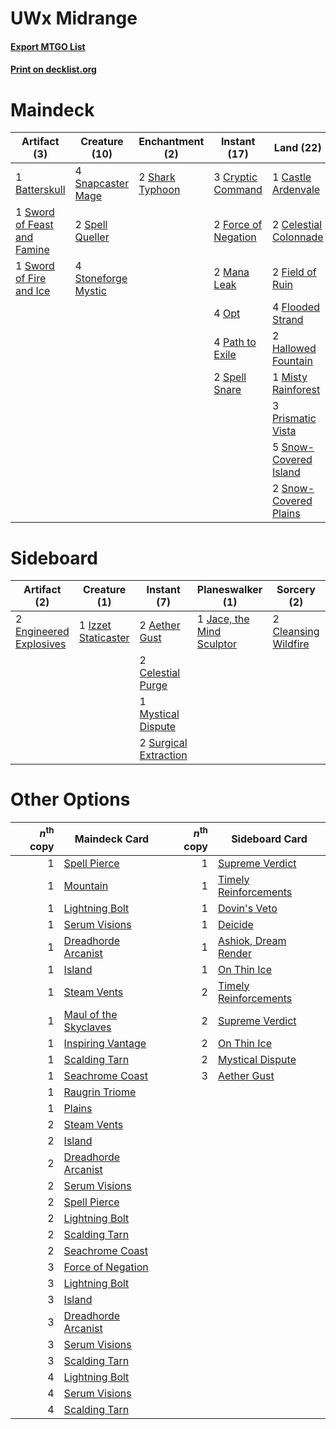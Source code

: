 # UWx Midrange

#### [Export MTGO List](../collection/UWx%20Midrange/UWx%20Midrange.txt)
#### [Print on decklist.org](http://decklist.org/?deckmain=1%09Batterskull%0A1%09Castle%20Ardenvale%0A2%09Celestial%20Colonnade%0A3%09Cryptic%20Command%0A2%09Field%20of%20Ruin%0A4%09Flooded%20Strand%0A2%09Force%20of%20Negation%0A1%09Glacial%20Floodplain%0A2%09Hallowed%20Fountain%0A2%09Jace,%20the%20Mind%20Sculptor%0A2%09Mana%20Leak%0A1%09Misty%20Rainforest%0A4%09Opt%0A4%09Path%20to%20Exile%0A3%09Prismatic%20Vista%0A2%09Shark%20Typhoon%0A4%09Snapcaster%20Mage%0A5%09Snow-Covered%20Island%0A2%09Snow-Covered%20Plains%0A2%09Spell%20Queller%0A2%09Spell%20Snare%0A4%09Stoneforge%20Mystic%0A1%09Sword%20of%20Feast%20and%20Famine%0A1%09Sword%20of%20Fire%20and%20Ice%0A3%09Teferi,%20Time%20Raveler&deckside=2%09Aether%20Gust%0A2%09Celestial%20Purge%0A2%09Cleansing%20Wildfire%0A2%09Engineered%20Explosives%0A1%09Izzet%20Staticaster%0A1%09Jace,%20the%20Mind%20Sculptor%0A1%09Mystical%20Dispute%0A2%09Surgical%20Extraction%0A2%09Wear%20/%20Tear)
# Maindeck

|                                             Artifact (3)                                             |                                        Creature (10)                                         |                                     Enchantment (2)                                      |                                         Instant (17)                                         |                                           Land (22)                                            |                                          Planeswalker (5)                                          |    Unknown (1)     |
|------------------------------------------------------------------------------------------------------|----------------------------------------------------------------------------------------------|------------------------------------------------------------------------------------------|----------------------------------------------------------------------------------------------|------------------------------------------------------------------------------------------------|----------------------------------------------------------------------------------------------------|--------------------|
|1 [Batterskull](http://gatherer.wizards.com/Pages/Card/Details.aspx?multiverseid=233055)              |4 [Snapcaster Mage](http://gatherer.wizards.com/Pages/Card/Details.aspx?multiverseid=227676)  |2 [Shark Typhoon](http://gatherer.wizards.com/Pages/Card/Details.aspx?multiverseid=479587)|3 [Cryptic Command](http://gatherer.wizards.com/Pages/Card/Details.aspx?multiverseid=438614)  |1 [Castle Ardenvale](http://gatherer.wizards.com/Pages/Card/Details.aspx?multiverseid=473200)   |2 [Jace, the Mind Sculptor](http://gatherer.wizards.com/Pages/Card/Details.aspx?multiverseid=442051)|1 Glacial Floodplain|
|1 [Sword of Feast and Famine](http://gatherer.wizards.com/Pages/Card/Details.aspx?multiverseid=214070)|2 [Spell Queller](http://gatherer.wizards.com/Pages/Card/Details.aspx?multiverseid=414494)    |                                                                                          |2 [Force of Negation](http://gatherer.wizards.com/Pages/Card/Details.aspx?multiverseid=464001)|2 [Celestial Colonnade](http://gatherer.wizards.com/Pages/Card/Details.aspx?multiverseid=457137)|3 [Teferi, Time Raveler](http://gatherer.wizards.com/Pages/Card/Details.aspx?multiverseid=461148)   |                    |
|1 [Sword of Fire and Ice](http://gatherer.wizards.com/Pages/Card/Details.aspx?multiverseid=46429)     |4 [Stoneforge Mystic](http://gatherer.wizards.com/Pages/Card/Details.aspx?multiverseid=198383)|                                                                                          |2 [Mana Leak](http://gatherer.wizards.com/Pages/Card/Details.aspx?multiverseid=45242)         |2 [Field of Ruin](http://gatherer.wizards.com/Pages/Card/Details.aspx?multiverseid=435415)      |                                                                                                    |                    |
|                                                                                                      |                                                                                              |                                                                                          |4 [Opt](http://gatherer.wizards.com/Pages/Card/Details.aspx?multiverseid=442948)              |4 [Flooded Strand](http://gatherer.wizards.com/Pages/Card/Details.aspx?multiverseid=405098)     |                                                                                                    |                    |
|                                                                                                      |                                                                                              |                                                                                          |4 [Path to Exile](http://gatherer.wizards.com/Pages/Card/Details.aspx?multiverseid=220511)    |2 [Hallowed Fountain](http://gatherer.wizards.com/Pages/Card/Details.aspx?multiverseid=97071)   |                                                                                                    |                    |
|                                                                                                      |                                                                                              |                                                                                          |2 [Spell Snare](http://gatherer.wizards.com/Pages/Card/Details.aspx?multiverseid=446100)      |1 [Misty Rainforest](http://gatherer.wizards.com/Pages/Card/Details.aspx?multiverseid=405102)   |                                                                                                    |                    |
|                                                                                                      |                                                                                              |                                                                                          |                                                                                              |3 [Prismatic Vista](http://gatherer.wizards.com/Pages/Card/Details.aspx?multiverseid=464193)    |                                                                                                    |                    |
|                                                                                                      |                                                                                              |                                                                                          |                                                                                              |5 [Snow-Covered Island](http://gatherer.wizards.com/Pages/Card/Details.aspx?multiverseid=121130)|                                                                                                    |                    |
|                                                                                                      |                                                                                              |                                                                                          |                                                                                              |2 [Snow-Covered Plains](http://gatherer.wizards.com/Pages/Card/Details.aspx?multiverseid=121267)|                                                                                                    |                    |


# Sideboard

|                                          Artifact (2)                                           |                                         Creature (1)                                         |                                          Instant (7)                                           |                                          Planeswalker (1)                                          |                                          Sorcery (2)                                          | Unknown (2) |
|-------------------------------------------------------------------------------------------------|----------------------------------------------------------------------------------------------|------------------------------------------------------------------------------------------------|----------------------------------------------------------------------------------------------------|-----------------------------------------------------------------------------------------------|-------------|
|2 [Engineered Explosives](http://gatherer.wizards.com/Pages/Card/Details.aspx?multiverseid=50139)|1 [Izzet Staticaster](http://gatherer.wizards.com/Pages/Card/Details.aspx?multiverseid=253638)|2 [Aether Gust](http://gatherer.wizards.com/Pages/Card/Details.aspx?multiverseid=466796)        |1 [Jace, the Mind Sculptor](http://gatherer.wizards.com/Pages/Card/Details.aspx?multiverseid=442051)|2 [Cleansing Wildfire](http://gatherer.wizards.com/Pages/Card/Details.aspx?multiverseid=491777)|2 Wear / Tear|
|                                                                                                 |                                                                                              |2 [Celestial Purge](http://gatherer.wizards.com/Pages/Card/Details.aspx?multiverseid=183055)    |                                                                                                    |                                                                                               |             |
|                                                                                                 |                                                                                              |1 [Mystical Dispute](http://gatherer.wizards.com/Pages/Card/Details.aspx?multiverseid=473020)   |                                                                                                    |                                                                                               |             |
|                                                                                                 |                                                                                              |2 [Surgical Extraction](http://gatherer.wizards.com/Pages/Card/Details.aspx?multiverseid=397706)|                                                                                                    |                                                                                               |             |


# Other Options

|*n*<sup>th</sup> copy|                                         Maindeck Card                                          |*n*<sup>th</sup> copy|                                         Sideboard Card                                         |
|--------------------:|------------------------------------------------------------------------------------------------|--------------------:|------------------------------------------------------------------------------------------------|
|                    1|[Spell Pierce](http://gatherer.wizards.com/Pages/Card/Details.aspx?multiverseid=425876)         |                    1|[Supreme Verdict](http://gatherer.wizards.com/Pages/Card/Details.aspx?multiverseid=438776)      |
|                    1|[Mountain](http://gatherer.wizards.com/Pages/Card/Details.aspx?multiverseid=439859)             |                    1|[Timely Reinforcements](http://gatherer.wizards.com/Pages/Card/Details.aspx?multiverseid=220074)|
|                    1|[Lightning Bolt](http://gatherer.wizards.com/Pages/Card/Details.aspx?multiverseid=806)          |                    1|[Dovin's Veto](http://gatherer.wizards.com/Pages/Card/Details.aspx?multiverseid=461120)         |
|                    1|[Serum Visions](http://gatherer.wizards.com/Pages/Card/Details.aspx?multiverseid=50145)         |                    1|[Deicide](http://gatherer.wizards.com/Pages/Card/Details.aspx?multiverseid=380395)              |
|                    1|[Dreadhorde Arcanist](http://gatherer.wizards.com/Pages/Card/Details.aspx?multiverseid=461052)  |                    1|[Ashiok, Dream Render](http://gatherer.wizards.com/Pages/Card/Details.aspx?multiverseid=461155) |
|                    1|[Island](http://gatherer.wizards.com/Pages/Card/Details.aspx?multiverseid=439857)               |                    1|[On Thin Ice](http://gatherer.wizards.com/Pages/Card/Details.aspx?multiverseid=463969)          |
|                    1|[Steam Vents](http://gatherer.wizards.com/Pages/Card/Details.aspx?multiverseid=405109)          |                    2|[Timely Reinforcements](http://gatherer.wizards.com/Pages/Card/Details.aspx?multiverseid=220074)|
|                    1|[Maul of the Skyclaves](http://gatherer.wizards.com/Pages/Card/Details.aspx?multiverseid=491651)|                    2|[Supreme Verdict](http://gatherer.wizards.com/Pages/Card/Details.aspx?multiverseid=438776)      |
|                    1|[Inspiring Vantage](http://gatherer.wizards.com/Pages/Card/Details.aspx?multiverseid=417819)    |                    2|[On Thin Ice](http://gatherer.wizards.com/Pages/Card/Details.aspx?multiverseid=463969)          |
|                    1|[Scalding Tarn](http://gatherer.wizards.com/Pages/Card/Details.aspx?multiverseid=405107)        |                    2|[Mystical Dispute](http://gatherer.wizards.com/Pages/Card/Details.aspx?multiverseid=473020)     |
|                    1|[Seachrome Coast](http://gatherer.wizards.com/Pages/Card/Details.aspx?multiverseid=209399)      |                    3|[Aether Gust](http://gatherer.wizards.com/Pages/Card/Details.aspx?multiverseid=466796)          |
|                    1|[Raugrin Triome](http://gatherer.wizards.com/Pages/Card/Details.aspx?multiverseid=479771)       |                     |                                                                                                |
|                    1|[Plains](http://gatherer.wizards.com/Pages/Card/Details.aspx?multiverseid=439856)               |                     |                                                                                                |
|                    2|[Steam Vents](http://gatherer.wizards.com/Pages/Card/Details.aspx?multiverseid=405109)          |                     |                                                                                                |
|                    2|[Island](http://gatherer.wizards.com/Pages/Card/Details.aspx?multiverseid=439857)               |                     |                                                                                                |
|                    2|[Dreadhorde Arcanist](http://gatherer.wizards.com/Pages/Card/Details.aspx?multiverseid=461052)  |                     |                                                                                                |
|                    2|[Serum Visions](http://gatherer.wizards.com/Pages/Card/Details.aspx?multiverseid=50145)         |                     |                                                                                                |
|                    2|[Spell Pierce](http://gatherer.wizards.com/Pages/Card/Details.aspx?multiverseid=425876)         |                     |                                                                                                |
|                    2|[Lightning Bolt](http://gatherer.wizards.com/Pages/Card/Details.aspx?multiverseid=806)          |                     |                                                                                                |
|                    2|[Scalding Tarn](http://gatherer.wizards.com/Pages/Card/Details.aspx?multiverseid=405107)        |                     |                                                                                                |
|                    2|[Seachrome Coast](http://gatherer.wizards.com/Pages/Card/Details.aspx?multiverseid=209399)      |                     |                                                                                                |
|                    3|[Force of Negation](http://gatherer.wizards.com/Pages/Card/Details.aspx?multiverseid=464001)    |                     |                                                                                                |
|                    3|[Lightning Bolt](http://gatherer.wizards.com/Pages/Card/Details.aspx?multiverseid=806)          |                     |                                                                                                |
|                    3|[Island](http://gatherer.wizards.com/Pages/Card/Details.aspx?multiverseid=439857)               |                     |                                                                                                |
|                    3|[Dreadhorde Arcanist](http://gatherer.wizards.com/Pages/Card/Details.aspx?multiverseid=461052)  |                     |                                                                                                |
|                    3|[Serum Visions](http://gatherer.wizards.com/Pages/Card/Details.aspx?multiverseid=50145)         |                     |                                                                                                |
|                    3|[Scalding Tarn](http://gatherer.wizards.com/Pages/Card/Details.aspx?multiverseid=405107)        |                     |                                                                                                |
|                    4|[Lightning Bolt](http://gatherer.wizards.com/Pages/Card/Details.aspx?multiverseid=806)          |                     |                                                                                                |
|                    4|[Serum Visions](http://gatherer.wizards.com/Pages/Card/Details.aspx?multiverseid=50145)         |                     |                                                                                                |
|                    4|[Scalding Tarn](http://gatherer.wizards.com/Pages/Card/Details.aspx?multiverseid=405107)        |                     |                                                                                                |

